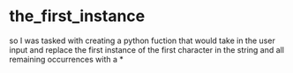 # the_first_instance
so I was tasked with creating a python fuction that would take in the user input and replace the 
first instance of the first character in the string and all remaining occurrences with a *
